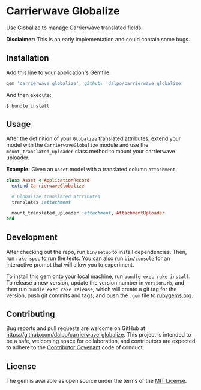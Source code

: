 # Carrierwave Globalize

Use Globalize to manage Carrierwave translated fields.

**Disclaimer:** This is an early implementation and could contain some bugs.

## Installation

Add this line to your application's Gemfile:

```ruby
gem 'carrierwave_globalize', github: 'dalpo/carrierwave_globalize'
```

And then execute:

    $ bundle install


## Usage

After the definition of your `Globalize` translated attributes, extend your model with the `CarrierwaveGlobalize` module and use the `mount_translated_uploader` class method to mount your carrierwave uploader.

**Example:** Given an `Asset` model with a translated column `attachment`.

```ruby
class Asset < ApplicationRecord
  extend CarrierwaveGlobalize

  # Globalize translated attributes
  translates :attachment

  mount_translated_uploader :attachment, AttachmentUploader
end
```

## Development

After checking out the repo, run `bin/setup` to install dependencies. Then, run `rake spec` to run the tests. You can also run `bin/console` for an interactive prompt that will allow you to experiment.

To install this gem onto your local machine, run `bundle exec rake install`. To release a new version, update the version number in `version.rb`, and then run `bundle exec rake release`, which will create a git tag for the version, push git commits and tags, and push the `.gem` file to [rubygems.org](https://rubygems.org).

## Contributing

Bug reports and pull requests are welcome on GitHub at https://github.com/dalpo/carrierwave_globalize. This project is intended to be a safe, welcoming space for collaboration, and contributors are expected to adhere to the [Contributor Covenant](http://contributor-covenant.org) code of conduct.


## License

The gem is available as open source under the terms of the [MIT License](http://opensource.org/licenses/MIT).
